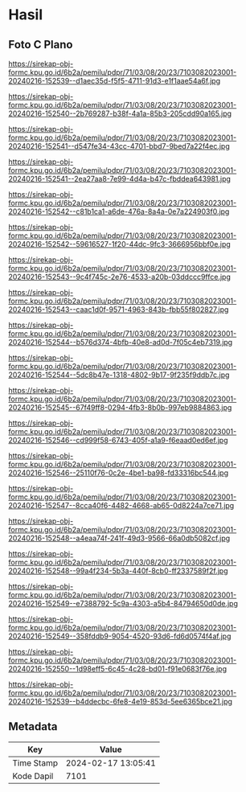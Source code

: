 # Hasil

## Foto C Plano

https://sirekap-obj-formc.kpu.go.id/6b2a/pemilu/pdpr/71/03/08/20/23/7103082023001-20240216-152539--d1aec35d-f5f5-4711-91d3-e1f1aae54a6f.jpg

https://sirekap-obj-formc.kpu.go.id/6b2a/pemilu/pdpr/71/03/08/20/23/7103082023001-20240216-152540--2b769287-b38f-4a1a-85b3-205cdd90a165.jpg

https://sirekap-obj-formc.kpu.go.id/6b2a/pemilu/pdpr/71/03/08/20/23/7103082023001-20240216-152541--d547fe34-43cc-4701-bbd7-9bed7a22f4ec.jpg

https://sirekap-obj-formc.kpu.go.id/6b2a/pemilu/pdpr/71/03/08/20/23/7103082023001-20240216-152541--2ea27aa8-7e99-4d4a-b47c-fbddea643981.jpg

https://sirekap-obj-formc.kpu.go.id/6b2a/pemilu/pdpr/71/03/08/20/23/7103082023001-20240216-152542--c81b1ca1-a6de-476a-8a4a-0e7a224903f0.jpg

https://sirekap-obj-formc.kpu.go.id/6b2a/pemilu/pdpr/71/03/08/20/23/7103082023001-20240216-152542--59616527-1f20-44dc-9fc3-3666956bbf0e.jpg

https://sirekap-obj-formc.kpu.go.id/6b2a/pemilu/pdpr/71/03/08/20/23/7103082023001-20240216-152543--9c4f745c-2e76-4533-a20b-03ddccc9ffce.jpg

https://sirekap-obj-formc.kpu.go.id/6b2a/pemilu/pdpr/71/03/08/20/23/7103082023001-20240216-152543--caac1d0f-9571-4963-843b-fbb55f802827.jpg

https://sirekap-obj-formc.kpu.go.id/6b2a/pemilu/pdpr/71/03/08/20/23/7103082023001-20240216-152544--b576d374-4bfb-40e8-ad0d-7f05c4eb7319.jpg

https://sirekap-obj-formc.kpu.go.id/6b2a/pemilu/pdpr/71/03/08/20/23/7103082023001-20240216-152544--5dc8b47e-1318-4802-9b17-9f235f9ddb7c.jpg

https://sirekap-obj-formc.kpu.go.id/6b2a/pemilu/pdpr/71/03/08/20/23/7103082023001-20240216-152545--67f49ff8-0294-4fb3-8b0b-997eb9884863.jpg

https://sirekap-obj-formc.kpu.go.id/6b2a/pemilu/pdpr/71/03/08/20/23/7103082023001-20240216-152546--cd999f58-6743-405f-a1a9-f6eaad0ed6ef.jpg

https://sirekap-obj-formc.kpu.go.id/6b2a/pemilu/pdpr/71/03/08/20/23/7103082023001-20240216-152546--25110f76-0c2e-4be1-ba98-fd33316bc544.jpg

https://sirekap-obj-formc.kpu.go.id/6b2a/pemilu/pdpr/71/03/08/20/23/7103082023001-20240216-152547--8cca40f6-4482-4668-ab65-0d8224a7ce71.jpg

https://sirekap-obj-formc.kpu.go.id/6b2a/pemilu/pdpr/71/03/08/20/23/7103082023001-20240216-152548--a4eaa74f-241f-49d3-9566-66a0db5082cf.jpg

https://sirekap-obj-formc.kpu.go.id/6b2a/pemilu/pdpr/71/03/08/20/23/7103082023001-20240216-152548--99a4f234-5b3a-440f-8cb0-ff2337589f2f.jpg

https://sirekap-obj-formc.kpu.go.id/6b2a/pemilu/pdpr/71/03/08/20/23/7103082023001-20240216-152549--e7388792-5c9a-4303-a5b4-84794650d0de.jpg

https://sirekap-obj-formc.kpu.go.id/6b2a/pemilu/pdpr/71/03/08/20/23/7103082023001-20240216-152549--358fddb9-9054-4520-93d6-fd6d0574f4af.jpg

https://sirekap-obj-formc.kpu.go.id/6b2a/pemilu/pdpr/71/03/08/20/23/7103082023001-20240216-152550--1d98eff5-6c45-4c28-bd01-f91e0683f76e.jpg

https://sirekap-obj-formc.kpu.go.id/6b2a/pemilu/pdpr/71/03/08/20/23/7103082023001-20240216-152539--b4ddecbc-6fe8-4e19-853d-5ee6365bce21.jpg


## Metadata

| Key        | Value               |
| ---------- | ------------------- |
| Time Stamp | 2024-02-17 13:05:41 |
| Kode Dapil | 7101                |



